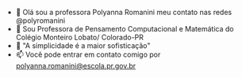 - 👋 Olá sou a professora Polyanna Romanini meu contato nas redes @polyromanini
- 👀 Sou Professora de Pensamento Computacional e Matemática do Colégio Monteiro Lobato/ Colorado-PR
- 🌱 "A simplicidade é a maior sofisticação"
- 📫 Você pode entrar em contato comigo por polyanna.romanini@escola.pr.gov.br 
